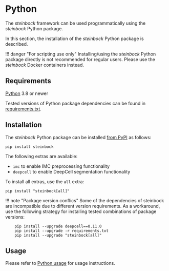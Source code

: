 # Python

The *steinbock* framework can be used programmatically using the *steinbock* Python package.

In this section, the installation of the *steinbock* Python package is described.

!!! danger "For scripting use only"
    Installing/using the *steinbock* Python package directly is not recommended for regular users. Please use the *steinbock* Docker containers instead.

## Requirements

[Python](https://www.python.org) 3.8 or newer

Tested versions of Python package dependencies can be found in [requirements.txt](https://github.com/BodenmillerGroup/steinbock/blob/main/requirements.txt).

## Installation

The *steinbock* Python package can be installed [from PyPI](https://pypi.org/project/steinbock) as follows:

    pip install steinbock

The following extras are available:

  - `imc` to enable IMC preprocessing functionality
  - `deepcell` to enable DeepCell segmentation functionality

To install all extras, use the `all` extra:

    pip install "steinbock[all]"

!!! note "Package version conflics"
    Some of the dependencies of steinbock are incompatible due to different version requirements. As a workaround, use the following strategy for installing tested combinations of package versions:

        pip install --upgrade deepcell==0.11.0
        pip install --upgrade -r requirements.txt
        pip install --upgrade "steinbock[all]"

## Usage

Please refer to [Python usage](python/intro.md) for usage instructions.
